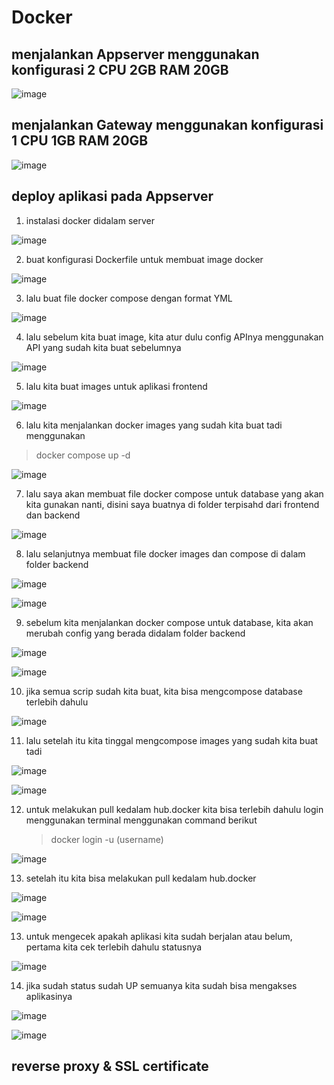 # Docker

## menjalankan Appserver menggunakan konfigurasi 2 CPU 2GB RAM 20GB

![image](https://user-images.githubusercontent.com/68781074/217252025-f1359fb8-90e5-4658-b724-54d232a75875.png)

## menjalankan Gateway menggunakan konfigurasi 1 CPU 1GB RAM 20GB

![image](https://user-images.githubusercontent.com/68781074/217252600-fd1086e7-1bb7-480b-b6ae-f1ee7d67725b.png)

## deploy aplikasi pada Appserver

1. instalasi docker didalam server

![image](https://user-images.githubusercontent.com/68781074/217256148-a62b9128-e879-4a2b-beb9-d932b82902e2.png)

2. buat konfigurasi Dockerfile untuk membuat image docker

![image](https://user-images.githubusercontent.com/68781074/217256539-6f264e03-512a-48b4-8322-74e78a3101f5.png)

3. lalu buat file docker compose dengan format YML

![image](https://user-images.githubusercontent.com/68781074/217256714-5ccf84b1-7a8f-45c1-a2d9-6c0a0be52a48.png)

4. lalu sebelum kita buat image, kita atur dulu config APInya menggunakan API yang sudah kita buat sebelumnya

![image](https://user-images.githubusercontent.com/68781074/217257050-44ea796b-32f7-4367-be3b-afcaed076da1.png)

5. lalu kita buat images untuk aplikasi frontend

![image](https://user-images.githubusercontent.com/68781074/217258080-eb6582fd-f0f9-4b21-ab4d-37800b19baa1.png)

6. lalu kita menjalankan docker images yang sudah kita buat tadi menggunakan 
  > docker compose up -d

![image](https://user-images.githubusercontent.com/68781074/217258543-9133f1d3-5ed4-427b-b4fb-2ed4d28285b2.png)

7. lalu saya akan membuat file docker compose untuk database yang akan kita gunakan nanti, disini saya buatnya di folder terpisahd dari frontend dan backend

![image](https://user-images.githubusercontent.com/68781074/217259007-868260f5-ba1c-4c45-842a-b8b0668c5b74.png)

8. lalu selanjutnya membuat file docker images dan compose di dalam folder backend

![image](https://user-images.githubusercontent.com/68781074/217259388-6b430e1b-5af8-4a31-92da-8ae0d09a8e94.png)

![image](https://user-images.githubusercontent.com/68781074/217259568-196bc882-8756-4b68-80ca-9f64fd02a51e.png)

9. sebelum kita menjalankan docker compose untuk database, kita akan merubah config yang berada didalam folder backend

![image](https://user-images.githubusercontent.com/68781074/217259859-bbd7b425-a369-4c1e-9c8f-8cf7a30702ae.png)

![image](https://user-images.githubusercontent.com/68781074/217259989-3d6ce6f4-35f3-48b2-8857-1db06ec802f6.png)

10. jika semua scrip sudah kita buat, kita bisa mengcompose database terlebih dahulu

![image](https://user-images.githubusercontent.com/68781074/217260622-dea1f992-e190-4c24-abb4-ce4e7d5a6779.png)

11. lalu setelah itu kita tinggal mengcompose images yang sudah kita buat tadi

![image](https://user-images.githubusercontent.com/68781074/217261278-35774f71-7b6d-40e7-bd60-8f132299b018.png)

![image](https://user-images.githubusercontent.com/68781074/217263152-0e76c629-89d2-4e68-b67e-4233a5847af8.png)

12. untuk melakukan pull kedalam hub.docker kita bisa terlebih dahulu login menggunakan terminal menggunakan command berikut
    > docker login -u (username)

![image](https://user-images.githubusercontent.com/68781074/217681774-65b960d8-1741-44e9-b4e4-3c080f886c52.png)

13. setelah itu kita bisa melakukan pull kedalam hub.docker

![image](https://user-images.githubusercontent.com/68781074/217682676-168676dc-e9fd-4a94-93f3-a532bd064b6a.png)

![image](https://user-images.githubusercontent.com/68781074/217682718-914ca237-1a71-4091-a3eb-960bc1c5c68f.png)

13. untuk mengecek apakah aplikasi kita sudah berjalan atau belum, pertama kita cek terlebih dahulu statusnya

![image](https://user-images.githubusercontent.com/68781074/217683243-1bf4409c-4afe-4cff-8160-33572577687b.png)

14. jika sudah status sudah UP semuanya kita sudah bisa mengakses aplikasinya

![image](https://user-images.githubusercontent.com/68781074/217683523-fe467fca-2c99-4c67-82d4-953876634aab.png)

![image](https://user-images.githubusercontent.com/68781074/217683621-5ce53036-4837-4492-91ba-df0ae8296436.png)


## reverse proxy & SSL certificate


